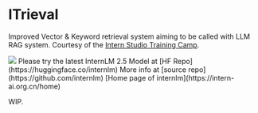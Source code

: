 # ITrieval

Improved Vector & Keyword retrieval system aiming to be called with LLM RAG system. 
Courtesy of the [Intern Studio Training Camp](https://github.com/InternLM/Tutorial).

<img src="https://cdn-avatars.huggingface.co/v1/production/uploads/6445306bc525660aa2099ecc/ipmEgm86UIby2q5q7NkKm.jpeg" />
Please try the latest InternLM 2.5 Model at [HF Repo](https://huggingface.co/internlm) More info at [source repo](https://github.com/internlm) [Home page of internlm](https://intern-ai.org.cn/home)

WIP. 
